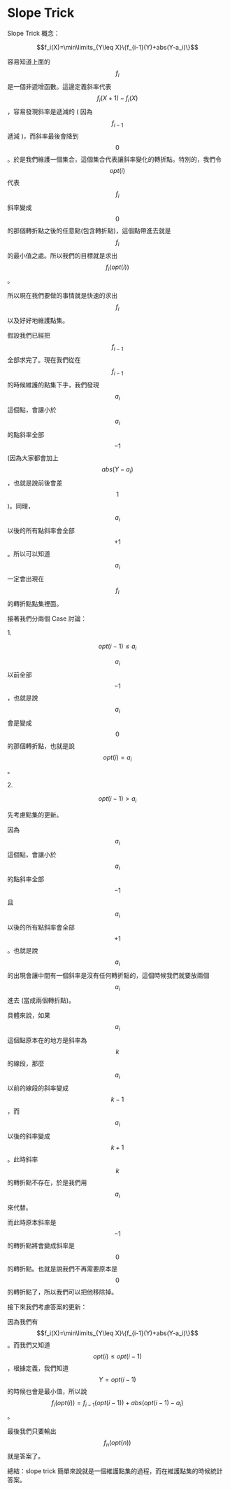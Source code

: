 # Slope Trick

Slope Trick 概念：

$$f_i(X)=\min\limits_{Y\leq X}\{f_{i-1}(Y)+abs(Y-a_i)\}$$

容易知道上面的 $$f_i$$ 是一個非遞增函數。這邊定義斜率代表 $$f_i(X+1)-f_i(X)$$，容易發現斜率是遞減的 ( 因為 $$f_{i-1}$$ 遞減 )，而斜率最後會降到 $$0$$。於是我們維護一個集合，這個集合代表讓斜率變化的轉折點。特別的，我們令 $$opt(i)$$ 代表 $$f_i$$ 斜率變成 $$0$$ 的那個轉折點之後的任意點(包含轉折點)，這個點帶進去就是 $$f_i$$ 的最小值之處。所以我們的目標就是求出 $$f_i(opt(i))$$。

所以現在我們要做的事情就是快速的求出 $$f_i$$ 以及好好地維護點集。

假設我們已經把 $$f_{i-1}$$ 全部求完了。現在我們從在$$f_{i-1}$$的時候維護的點集下手，我們發現 $$a_i$$ 這個點，會讓小於 $$a_i$$ 的點斜率全部 $$-1$$ (因為大家都會加上 $$abs(Y-a_i)$$，也就是說前後會差 $$1$$ )。同理，$$a_i$$ 以後的所有點斜率會全部 $$+1$$。所以可以知道 $$a_i$$ 一定會出現在 $$f_i$$ 的轉折點點集裡面。

接著我們分兩個 Case 討論：

1\.

$$opt(i-1)\leq a_i$$

$$a_i$$ 以前全部 $$-1$$，也就是說 $$a_i$$ 會是變成 $$0$$ 的那個轉折點，也就是說 $$opt(i)=a_i$$。

2\.

$$opt(i-1)>a_i$$

先考慮點集的更新。

因為 $$a_i$$ 這個點，會讓小於 $$a_i$$ 的點斜率全部 $$-1$$ 且 $$a_i$$ 以後的所有點斜率會全部 $$+1$$。也就是說 $$a_i$$ 的出現會讓中間有一個斜率是沒有任何轉折點的，這個時候我們就要放兩個 $$a_i$$ 進去 (當成兩個轉折點)。

具體來說，如果 $$a_i$$ 這個點原本在的地方是斜率為 $$k$$ 的線段，那麼 $$a_i$$ 以前的線段的斜率變成 $$k-1$$，而 $$a_i$$ 以後的斜率變成 $$k+1$$。此時斜率 $$k$$ 的轉折點不存在，於是我們用 $$a_i$$ 來代替。

而此時原本斜率是 $$-1$$ 的轉折點將會變成斜率是 $$0$$ 的轉折點。也就是說我們不再需要原本是 $$0$$ 的轉折點了，所以我們可以把他移除掉。

接下來我們考慮答案的更新：

因為我們有 $$f_i(X)=\min\limits_{Y\leq X}\{f_{i-1}(Y)+abs(Y-a_i)\}$$。而我們又知道 $$opt(i)\leq opt(i-1)$$，根據定義，我們知道 $$Y=opt(i-1)$$ 的時候也會是最小值，所以說 $$f_i(opt(i))=f_{i-1}(opt(i-1))+abs(opt(i-1)-a_i)$$。

最後我們只要輸出 $$f_n(opt(n))$$ 就是答案了。

總結：slope trick 簡單來說就是一個維護點集的過程，而在維護點集的時候統計答案。
